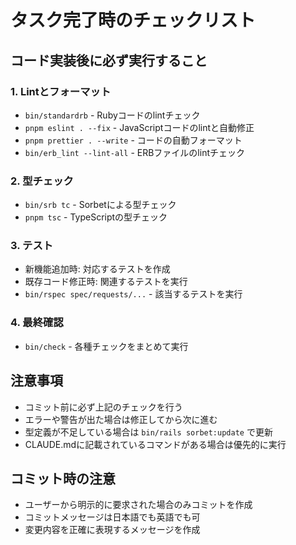 # タスク完了時のチェックリスト

## コード実装後に必ず実行すること

### 1. Lintとフォーマット

- `bin/standardrb` - Rubyコードのlintチェック
- `pnpm eslint . --fix` - JavaScriptコードのlintと自動修正
- `pnpm prettier . --write` - コードの自動フォーマット
- `bin/erb_lint --lint-all` - ERBファイルのlintチェック

### 2. 型チェック

- `bin/srb tc` - Sorbetによる型チェック
- `pnpm tsc` - TypeScriptの型チェック

### 3. テスト

- 新機能追加時: 対応するテストを作成
- 既存コード修正時: 関連するテストを実行
- `bin/rspec spec/requests/...` - 該当するテストを実行

### 4. 最終確認

- `bin/check` - 各種チェックをまとめて実行

## 注意事項

- コミット前に必ず上記のチェックを行う
- エラーや警告が出た場合は修正してから次に進む
- 型定義が不足している場合は `bin/rails sorbet:update` で更新
- CLAUDE.mdに記載されているコマンドがある場合は優先的に実行

## コミット時の注意

- ユーザーから明示的に要求された場合のみコミットを作成
- コミットメッセージは日本語でも英語でも可
- 変更内容を正確に表現するメッセージを作成
